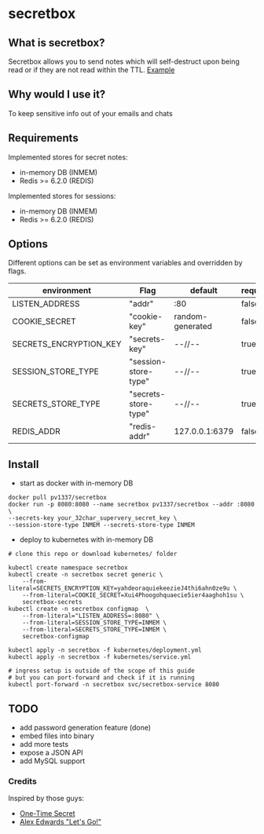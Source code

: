 # secretbox

## What is secretbox?

Secretbox allows you to send notes which will self-destruct upon being read or if they are not read within the TTL. [Example](https://secretbox.ipvl.de)

## Why would I use it?

To keep sensitive info out of your emails and chats
## Requirements

Implemented stores for secret notes:
- in-memory DB (INMEM)
- Redis >= 6.2.0 (REDIS)

Implemented stores for sessions:
- in-memory DB (INMEM)
- Redis >= 6.2.0 (REDIS)

## Options

Different options can be set as environment variables and overridden by flags.

| environment | Flag | default | required |
|---|---|---|---|
| LISTEN_ADDRESS | "addr" | :80 | false |
| COOKIE_SECRET | "cookie-key" | random-generated | false |
| SECRETS_ENCRYPTION_KEY | "secrets-key" | --//-- | true |
| SESSION_STORE_TYPE | "session-store-type" | --//-- | true |
| SECRETS_STORE_TYPE | "secrets-store-type" | --//-- | true |
| REDIS_ADDR | "redis-addr" | 127.0.0.1:6379 | false |

## Install

- start as docker with in-memory DB
```shell
docker pull pv1337/secretbox
docker run -p 8080:8080 --name secretbox pv1337/secretbox --addr :8080 \
--secrets-key your_32char_supervery_secret_key \
--session-store-type INMEM --secrets-store-type INMEM
```

- deploy to kubernetes with in-memory DB
```shell
# clone this repo or download kubernetes/ folder

kubectl create namespace secretbox
kubectl create -n secretbox secret generic \
    --from-literal=SECRETS_ENCRYPTION_KEY=yahdeoraquiekeezieJ4thi6ahn0ze9u \
    --from-literal=COOKIE_SECRET=Xui4Phoogohquaecie5ier4aaghoh1su \
    secretbox-secrets
kubectl create -n secretbox configmap  \
    --from-literal="LISTEN_ADDRESS=:8080" \
    --from-literal=SESSION_STORE_TYPE=INMEM \
    --from-literal=SECRETS_STORE_TYPE=INMEM \
    secretbox-configmap

kubectl apply -n secretbox -f kubernetes/deployment.yml
kubectl apply -n secretbox -f kubernetes/service.yml

# ingress setup is outside of the scope of this guide
# but you can port-forward and check if it is running
kubectl port-forward -n secretbox svc/secretbox-service 8080
```
## TODO
- add password generation feature (done)
- embed files into binary
- add more tests
- expose a JSON API
- add MySQL support

### Credits

Inspired by those guys:

- <a class="msg" href="https://onetimesecret.com/">One-Time Secret</a><br>
- <a class="msg" href="https://lets-go.alexedwards.net/">Alex Edwards "Let's Go!"</a>
